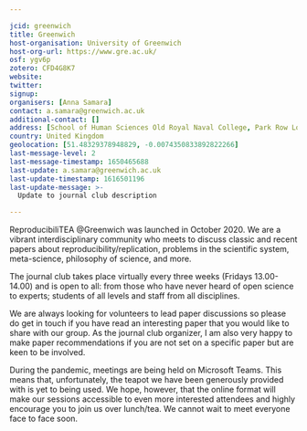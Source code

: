 ```yaml
---

jcid: greenwich
title: Greenwich
host-organisation: University of Greenwich
host-org-url: https://www.gre.ac.uk/
osf: ygv6p
zotero: CFD4G8K7
website: 
twitter: 
signup: 
organisers: [Anna Samara]
contact: a.samara@greenwich.ac.uk
additional-contact: []
address: [School of Human Sciences Old Royal Naval College, Park Row London SE10 9LS]
country: United Kingdom
geolocation: [51.48329378948829, -0.0074350833892822266]
last-message-level: 2
last-message-timestamp: 1650465688
last-update: a.samara@greenwich.ac.uk
last-update-timestamp: 1616501196
last-update-message: >-
  Update to journal club description

---
```


ReproducibiliTEA @Greenwich was launched in October 2020. We are a vibrant interdisciplinary community who meets to discuss classic and recent papers about reproducibility/replication, problems in the scientific system, meta-science, philosophy of science, and more.
 
The journal club takes place virtually every three weeks (Fridays 13.00-14.00) and is open to all: from those who have never heard of open science to experts; students of all levels and staff from all disciplines.
 
We are always looking for volunteers to lead paper discussions so please do get in touch if you have read an interesting paper that you would like to share with our group. As the journal club organizer, I am also very happy to make paper recommendations if you are not set on a specific paper but are keen to be involved.
 
During the pandemic, meetings are being held on Microsoft Teams. This means that, unfortunately, the teapot we have been generously provided with is yet to being used. We hope, however, that the online format will make our sessions accessible to even more interested attendees and highly encourage you to join us over lunch/tea. We cannot wait to meet everyone face to face soon.
